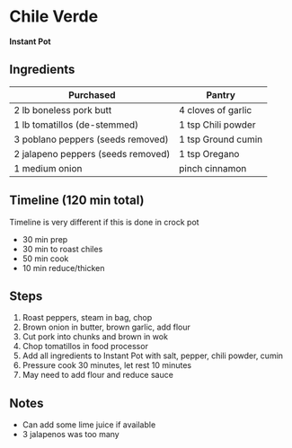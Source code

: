 # Chile Verde
**Instant Pot**


## Ingredients

| Purchased                                       | Pantry             |
| ----------------------------------------------- | ------------------ |
| 2 lb boneless pork butt                         | 4 cloves of garlic |
| 1 lb tomatillos (de-stemmed)                  | 1 tsp Chili powder   |
| 3 poblano peppers (seeds removed)               | 1 tsp Ground cumin |
| 2 jalapeno peppers (seeds removed) | 1 tsp Oregano   | 
| 1 medium onion                                  | pinch cinnamon     |

## Timeline (120 min total)

Timeline is very different if this is done in crock pot

- 30 min prep
- 30 min to roast chiles
- 50 min cook
- 10 min reduce/thicken


## Steps

1. Roast peppers, steam in bag, chop
2. Brown onion in butter, brown garlic, add flour
2. Cut pork into chunks and brown in wok
3. Chop tomatillos in food processor
4. Add all ingredients to Instant Pot with salt, pepper, chili powder, cumin
5. Pressure cook 30 minutes, let rest 10 minutes
6. May need to add flour and reduce sauce


## Notes

- Can add some lime juice if available
- 3 jalapenos was too many